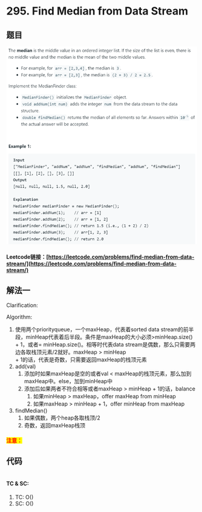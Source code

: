 # 295. Find Median from Data Stream

## 题目

![](<../../.gitbook/assets/image (19) (1).png>)

#### Leetcode链接：[https://leetcode.com/problems/find-median-from-data-stream/](https://leetcode.com/problems/find-median-from-data-stream/)

## 解法一

Clarification:&#x20;

Algorithm:&#x20;

1. 使用两个priorityqueue，一个maxHeap，代表着sorted data stream的前半段，minHeap代表着后半段。条件是maxHeap的大小必须>minHeap.size() + 1，或者= minHeap.size()。相等时代表data stream是偶数，那么只需要两边各取栈顶元素/2就好。maxHeap > minHeap \
   \+ 1的话，代表是奇数，只需要返回maxHeap的栈顶元素
2. add(val)
   1. 添加时如果maxHeap是空的或者val < maxHeap的栈顶元素，那么加到maxHeap中。else，加到minHeap中
   2. 添加后如果两者不符合相等或者maxHeap > minHeap + 1的话，balance
      1. 如果minHeap > maxHeap，offer maxHeap from minHeap
      2. 如果maxHeap > minHeap + 1，offer minHeap from maxHeap
3. findMedian()
   1. 如果偶数，两个heap各取栈顶/2
   2. 奇数，返回maxHeap栈顶

#### <mark style="color:red;">注意：</mark>

## 代码

```java
```

#### TC & SC:&#x20;

1. TC: O()
2. SC: O()
